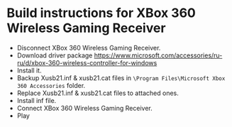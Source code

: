 # Build instructions for XBox 360 Wireless Gaming Receiver 
- Disconnect XBox 360 Wireless Gaming Receiver.
- Download driver package https://www.microsoft.com/accessories/ru-ru/d/xbox-360-wireless-controller-for-windows
- Install it.
- Backup Xusb21.inf & xusb21.cat files in `\Program Files\Microsoft Xbox 360 Accessories` folder.
- Replace Xusb21.inf & xusb21.cat files to attached ones.
- Install inf file.
- Connect XBox 360 Wireless Gaming Receiver.
- Play
